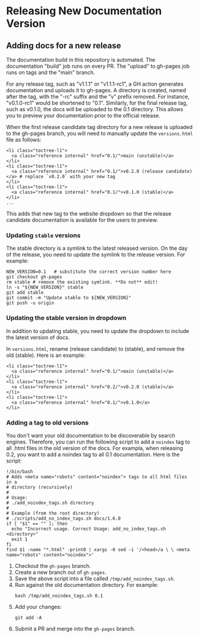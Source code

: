 # Releasing New Documentation Version

## Adding docs for a new release

The documentation build in this repository is automated. The documentation "build" job runs on every PR.
The "upload" to gh-pages job runs on tags and the "main" branch. 

For any release tag, such as "v1.1.1" or "v1.1.1-rc1", a GH action generates documentation and uploads
it to gh-pages. A directory is created, named after the tag, with the "-rc" suffix and the "v" prefix removed.
For instance, "v0.1.0-rc1" would be shortened to "0.1". Similarly, for the final release tag, such as v0.1.0,
the docs will be uploaded to the 0.1 directory. This allows you to preview your documentation prior to
the official release.

When the first release candidate tag directory for a new release is uploaded to the gh-pages branch,
you will need to manually update the `versions.html` file as follows: 

```
<li class="toctree-l1">
  <a class="reference internal" href="0.1/">main (unstable)</a>
</li>
<li class="toctree-l1">
  <a class="reference internal" href="0.1/">v0.2.0 (release candidate)</a> # replace `v0.2.0` with your new tag
</li>
<li class="toctree-l1">
  <a class="reference internal" href="0.1/">v0.1.0 (stable)</a>
</li>
... 
```
This adds that new tag to the website dropdown so that the release candidate documentation is available
for the users to preview.

### Updating `stable` versions

The stable directory is a symlink to the latest released version.
On the day of the release, you need to update the symlink to the
release version. For example:

```
NEW_VERSION=0.1   # substitute the correct version number here
git checkout gh-pages
rm stable # remove the existing symlink. **Do not** edit!
ln -s "${NEW_VERSION}" stable
git add stable
git commit -m "Update stable to ${NEW_VERSION}"
git push -u origin
```

### Updating the stable version in dropdown

In addition to updating stable, you need to update the dropdown to include
the latest version of docs.

In `versions.html`, rename (release candidate) to (stable), and remove the
old (stable). Here is an example: 

```
<li class="toctree-l1">
  <a class="reference internal" href="0.1/">main (unstable)</a>
</li>
<li class="toctree-l1">
  <a class="reference internal" href="0.2/">v0.2.0 (stable)</a>
</li>
<li class="toctree-l1">
  <a class="reference internal" href="0.1/">v0.1.0</a>
</li>
```

### Adding a <noindex> tag to old versions

You don't want your old documentation to be discoverable by search
engines. Therefore, you can run the following script to add a 
`noindex` tag to all .html files in the old version of the docs.
For exampla, when releasing 0.2, you want to add a noindex tag to all
0.1 documentation. Here is the script:

```
!/bin/bash
# Adds <meta name="robots" content="noindex"> tags to all html files in a
# directory (recursively)
#
# Usage:
# ./add_noindex_tags.sh directory
#
# Example (from the root directory)
# ./scripts/add_no_index_tags.sh docs/1.6.0
if [ "$1" == "" ]; then
  echo "Incorrect usage. Correct Usage: add_no_index_tags.sh <directory>"
  exit 1
fi
find $1 -name "*.html" -print0 | xargs -0 sed -i '/<head>/a \ \ <meta name="robots" content="noindex">'
```

1. Checkout the `gh-pages` branch.
1. Create a new branch out of `gh-pages`.
1. Save the above script into a file called `/tmp/add_noindex_tags.sh`.
1. Run against the old documentation directory. For example:
   ```
   bash /tmp/add_noindex_tags.sh 0.1
   ```
1. Add your changes:
   ```
   git add -A
   ```
1. Submit a PR and merge into the `gh-pages` branch.
